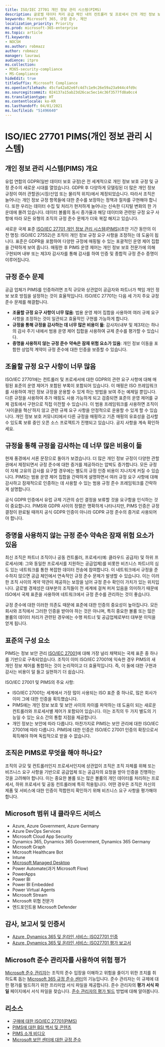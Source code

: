 ```yaml
---
title: ISO/IEC 27701 개인 정보 관리 시스템(PIMS)
description: 글로벌 데이터 처리 공급 체인 내의 컨트롤러 및 프로세서 간의 개인 정보 보호 책임 및 규정 준수를 지원하기 위한 ISO/IEC 27701 표준입니다.
keywords: Microsoft 365, 규정 준수, 제안
localization_priority: Priority
ms.prod: microsoft-365-enterprise
ms.topic: article
f1.keywords:
- NOCSH
ms.author: robmazz
author: robmazz
manager: laurawi
audience: itpro
ms.collection:
- M365-security-compliance
- MS-Compliance
hideEdit: true
titleSuffix: Microsoft Compliance
ms.openlocfilehash: 45cfa42a82e6fc4d7c1e9c26e59a23a944c4fd9c
ms.sourcegitcommit: 024137a15ab23d26cac5ec14c36f3577fd8a0cc4
ms.translationtype: HT
ms.contentlocale: ko-KR
ms.lasthandoff: 04/01/2021
ms.locfileid: "51496640"
---
```

# <a name="isoiec-27701-privacy-information-management-system-pims"></a>ISO/IEC 27701 PIMS(개인 정보 관리 시스템)

## <a name="privacy-information-management-system-pims-overview"></a>개인 정보 관리 시스템(PIMS) 개요

유럽 연합의 GDPR(일반 데이터 보호 규정)은 전 세계적으로 개인 정보 보호 규정 및 규정 준수의 새로운 시대를 열었습니다. GDPR 후 다양하게 모델링된 더 많은 개인 정보 규정이 여러 관할권(시장/산업 또는 물리적 위치)에서 제정되었습니다. 따라서 조직은 늘어나는 개인 정보 규정 항목들에 대한 준수를 보장하는 정책과 절차를 구현해야 합니다. 또한 우리는 데이터 수집 및 처리가 현저하게 늘어나는 신속한 디지털 변화의 한 가운데에 몰려 있습니다. 데이터 볼륨의 동시 증가율과 해당 데이터와 관련된 규정 요구 사항에 따라 모든 유형의 조직의 규정 준수 문제가 더욱 복잡 해지고 있습니다.

새로운 국제 표준 [ISO/IEC 27701 개인 정보 관리 시스템(PIMS)](https://www.iso.org/standard/71670.html)(초안 기간 동안의 이전 명칭: ISO/IEC 27552)은 조직이 개인 정보 규정 요구 사항을 조정하는 데 도움이 됩니다. 표준은 GDPR을 포함하여 다양한 규정에 매핑될 수 있는 포괄적인 운영 제어 집합을 간략하게 보여 줍니다. 매핑한 후 PIMS 운영 제어는 개인 정보 보호 전문가에 의해 구현되며 내부 또는 제3자 감사자를 통해 감사를 하여 인증 및 종합적 규정 준수 증명이 이루어집니다.

## <a name="compliance-challenges"></a>규정 준수 문제

공급 업체가 PIMS를 인증하려면 조직 규모와 상관없이 공급자와 파트너가 책임 개인 정보 보호 방침을 설정하는 것이 효율적입니다. ISO/IEC 27701는 다음 세 가지 주요 규정 준수 문제를 해결합니다.

- **조율할 규정 요구 사항이 너무 많음**: 법용 운영 제어 집합을 사용하여 여러 규제 요구 사항을 조정하는 것이 일관되고 효율적인 구현를 가능하게 합니다.
- **규정을 통해 규정을 감사하는 데 너무 많은 비용이 듦**: 감사자(내부 및 제3자)는 하나의 감사 주기 내에서 범용 운영 제어 집합을 사용하여 규제 준수를 평가할 수 있습니다.
- **증명을 사용하지 않는 규정 준수 약속은 잠재 위험 요소가 있음**: 개인 정보 이동을 포함한 상업적 계약이 규정 준수에 대한 인증을 보증할 수 있습니다.

## <a name="too-many-regulatory-requirements-to-juggle"></a>조율할 규정 요구 사항이 너무 많음

ISO/IEC 27701에는 컨트롤러 및 프로세서에 대한 GDPR의 관련 요구 사항에 대해 매핑된 표준의 운영 제어가 포함된 부록이 포함되어 있습니다. 이 매핑은 ISO 프레임워크를 사용하여 개인 정보 규정을 운용할 수 있게 하는 방법을 보여 주는 예제일 뿐입니다. 다른 규정을 사용하여 추가 매핑도 사용 가능하게 되고 검증되면 표준의 운영 제어를 규제 검토에서 구현으로 직접 이전할 수 있습니다. 이 범용 프레임워크를 사용하면 조직이 ‘사이클을 혁신’하지 않고 관련 규제 요구 사항을 안정적으로 운용할 수 있게 할 수 있습니다. 개인 정보 보호 커뮤니티에서 다른 규정을 매핑하고 기존 매핑의 유효성을 검사할 수 있도록 보류 중인 오픈 소스 프로젝트가 진행되고 있습니다. 공지 사항을 계속 확인하세요.

## <a name="too-costly-to-audit-regulation-by-regulation"></a>규정을 통해 규정을 감사하는 데 너무 많은 비용이 듦

현재 풍경에서 서론 문장으로 돌아가 보겠습니다. 더 많은 개인 정보 규정이 다양한 관할권에서 제정되면서 규정 준수에 대한 증거를 제공하라는 압박도 증가합니다. 모든 규정이 자체 고유의 감사를 요구할 경우에는 별도의 규정 인증 비용이 지나치게 커질 수 있습니다. PIMS는 범용 운영 제어 집합을 간략하게 설명하면서 여러 규정 요구 사항에 대해 감사하고 잠재적으로 인증하는 데 사용할 수 있는 범용 규정 준수 프레임워크를 간략하게 설명합니다.

공식 GDPR 인증에서 유럽 규제 기관의 승인 결정을 보류할 것을 요구함을 인식하는 것이 중요합니다. PIMS와 GDPR 사이의 정렬은 명확하게 나타나지만, PIMS 인증은 규정 결정이 완료될 때까지 공식 GDPR 인증이 아니라 GDPR 규정 준수의 증거로 사용되어야 합니다.

## <a name="promises-of-compliance-without-proof-is-potentially-risky"></a>증명을 사용하지 않는 규정 준수 약속은 잠재 위험 요소가 있음

최신 조직은 파트너 조직이나 공동 컨트롤러, 프로세서(예: 클라우드 공급자) 및 하위 프로세서(예: 그와 동일한 프로세서를 지원하는 공급업체)를 비롯한 비즈니스 파트너의 심도 있는 네트워크를 통한 복잡한 데이터 전송에 참여합니다. 이 네트워크에서 규정을 준수하지 않으면 공급 체인에서 연속적인 규정 준수 문제가 발생할 수 있습니다. 이는 이러한 조직 사이의 계약 약관이 제공하는 보장을 넘어 규정 준수 확인이 가치가 있는 위치입니다. 글로벌 경제성은 대부분의 조직들이 전 세계에 걸쳐 퍼져 있음을 의미하기 때문에 ISO에서 국제 표준을 사용하여 네트워크에서 규정 준수를 관리하는 것이 좋습니다.

규정 준수에 대한 이러한 의존도 때문에 표준에 대한 인증의 중요성이 높아집니다. 모든 회사와 조직에서 그러한 인증을 받아야 하는 것은 아니며, 특히 중요한 볼륨 또는 많은 볼륨의 데이터 처리가 관련된 경우에는 수행 파트너 및 공급업체로부터 대부분 이익을 얻게 됩니다.

## <a name="building-blocks-of-the-standard"></a>표준의 구성 요소

PIMS는 정보 보안 관리 [ISO/IEC 27001](offering-iso-27001.md)에 대해 가장 널리 채택되는 국제 표준 중 하나를 기반으로 구축되었습니다. 조직이 이미 ISO/IEC 27001에 익숙한 경우 PIMS의 새 개인 정보 제어를 통합하는 것이 논리적이고 더 효율적입니다. 즉, 이 둘에 대한 구현과 감사는 비용이 덜 들고 실현하기 더 쉽습니다.

ISO/IEC 27001 및 PIMS의 주요 사항:

- ISO/IEC 27001는 세계에서 가장 많이 사용되는 ISO 표준 중 하나로, 많은 회사가 이미 그에 대한 인증을 획득했습니다.
- PIMS에는 개인 정보 보호 및 보안 사이의 차이를 파악하는 데 도움이 되는 새로운 컨트롤러와 프로세서별 제어가 포함되어 있습니다. 이는 조직의 두 가지 별도의 기능일 수 있는 요소 간의 통합 지점을 제공합니다.
- 개인 정보는 보안에 따라 다릅니다. 마찬가지로 PIMS는 보안 관리에 대한 ISO/IEC 27001에 따라 다릅니다. PIMS에 대한 인증은 ISO/IEC 27001 인증의 확장으로서 획득해야 하며 독립적으로 받을 수 없습니다.

## <a name="what-should-your-organization-do-with-pims"></a>조직은 PIMS로 무엇을 해야 하나요?

조직의 규모 및 컨트롤러인지 프로세서인지에 상관없이 조직은 조직 자체를 위해 또는 비즈니스 요구 사항을 기반으로 공급업체 또는 공급자의 요청을 받아 인증을 진행하는 것을 고려해야 합니다. 이는 중요한 볼륨 또는 많은 볼륨의 개인 데이터를 처리하는 프로세서, 하위 프로세서 및 공동 컨트롤러에 특히 적용됩니다. 어떤 경우든 조직은 자신의 제품 및 서비스에 대한 인증이 적합한지 확인하기 위해 비즈니스 요구 사항을 평가해야 합니다.

## <a name="microsoft-in-scope-cloud-services"></a>Microsoft 범위 내 클라우드 서비스

- Azure, Azure Government, Azure Germany
- Azure DevOps Services
- Microsoft Cloud App Security
- Dynamics 365, Dynamics 365 Government, Dynamics 365 Germany
- Microsoft Graph
- Microsoft Healthcare Bot
- Intune
- [Microsoft Managed Desktop](/microsoft-365/managed-desktop/intro/compliance)
- Power Automate(과거 Microsoft Flow)
- PowerApps
- Power BI
- Power BI Embedded
- Power Virtual Agents
- Microsoft Stream
- Microsoft 위협 전문가
- 엔드포인트용 Microsoft Defender

## <a name="audits-reports-and-certificates"></a>감사, 보고서 및 인증서

- [Azure, Dynamics 365 및 온라인 서비스: ISO27701 인증](https://aka.ms/azureiso27701cert)
- [Azure, Dynamics 365 및 온라인 서비스: ISO27701 평가 보고서](https://aka.ms/azureiso27701report)

## <a name="use-microsoft-compliance-manager-to-assess-your-risk"></a>Microsoft 준수 관리자를 사용하여 위험 평가

[Microsoft 준수 관리자](/microsoft-365/compliance/compliance-manager)는 조직의 준수 입장을 이해하고 위험을 줄이기 위한 조치를 취하도록 돕는 [Microsoft 365 규정 준수 센터](/microsoft-365/compliance/microsoft-365-compliance-center)의 기능입니다. 준수 관리자는 이 규제에 대한 평가를 빌드하기 위한 프리미엄 서식 파일을 제공합니다. 준수 관리자의 **평가 서식 파일** 페이지에서 서식 파일을 찾습니다. [준수 관리자의 평가 빌드](/microsoft-365/compliance/compliance-manager-assessments) 방법에 대해 알아봅니다.

## <a name="resources"></a>리소스

- [구매에 대한 ISO/IEC 27701(PIMS)](https://www.iso.org/standard/71670.html)
- [PIMS에 대한 BSI 백서 및 콘텐츠](https://www.bsigroup.com/globalassets/localfiles/en-gb/data-protection/bsi_privacy_matters_white_paper-web.pdf)
- [PIMS 소개 비디오](https://www.microsoft.com/videoplayer/embed/RE3uaQJ)
- [Microsoft 보안 센터에 대한 규정 준수](https://www.microsoft.com/trust-center/compliance/compliance-overview)
